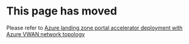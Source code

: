 # This page has moved

Please refer to [Azure landing zone portal accelerator deployment with Azure VWAN network topology](./Deploying-ALZ-VWAN)
